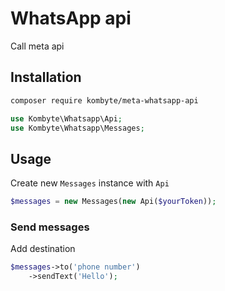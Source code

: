 # WhatsApp api

Call meta api

## Installation

```bash
composer require kombyte/meta-whatsapp-api
```

```php
use Kombyte\Whatsapp\Api;
use Kombyte\Whatsapp\Messages;
```

## Usage

Create new `Messages` instance with `Api`

```php
$messages = new Messages(new Api($yourToken));
```

### Send messages

Add destination

```php
$messages->to('phone number')
    ->sendText('Hello');
```
